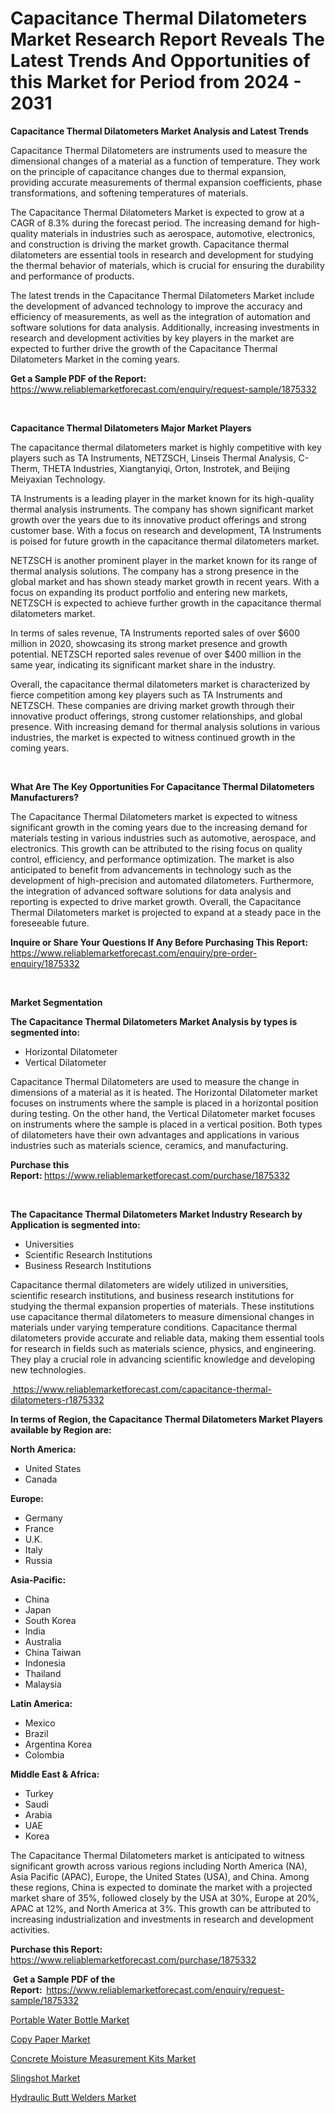 <p><h1>Capacitance Thermal Dilatometers Market Research Report Reveals The Latest Trends And Opportunities of this Market for Period from 2024 - 2031</h1></p><p><strong>Capacitance Thermal Dilatometers Market Analysis and Latest Trends</strong></p>
<p><p>Capacitance Thermal Dilatometers are instruments used to measure the dimensional changes of a material as a function of temperature. They work on the principle of capacitance changes due to thermal expansion, providing accurate measurements of thermal expansion coefficients, phase transformations, and softening temperatures of materials.</p><p>The Capacitance Thermal Dilatometers Market is expected to grow at a CAGR of 8.3% during the forecast period. The increasing demand for high-quality materials in industries such as aerospace, automotive, electronics, and construction is driving the market growth. Capacitance thermal dilatometers are essential tools in research and development for studying the thermal behavior of materials, which is crucial for ensuring the durability and performance of products.</p><p>The latest trends in the Capacitance Thermal Dilatometers Market include the development of advanced technology to improve the accuracy and efficiency of measurements, as well as the integration of automation and software solutions for data analysis. Additionally, increasing investments in research and development activities by key players in the market are expected to further drive the growth of the Capacitance Thermal Dilatometers Market in the coming years.</p></p>
<p><strong>Get a Sample PDF of the Report:&nbsp;</strong> <a href="https://www.reliablemarketforecast.com/enquiry/request-sample/1875332">https://www.reliablemarketforecast.com/enquiry/request-sample/1875332</a></p>
<p>&nbsp;</p>
<p><strong>Capacitance Thermal Dilatometers Major Market Players</strong></p>
<p><p>The capacitance thermal dilatometers market is highly competitive with key players such as TA Instruments, NETZSCH, Linseis Thermal Analysis, C-Therm, THETA Industries, Xiangtanyiqi, Orton, Instrotek, and Beijing Meiyaxian Technology.</p><p>TA Instruments is a leading player in the market known for its high-quality thermal analysis instruments. The company has shown significant market growth over the years due to its innovative product offerings and strong customer base. With a focus on research and development, TA Instruments is poised for future growth in the capacitance thermal dilatometers market.</p><p>NETZSCH is another prominent player in the market known for its range of thermal analysis solutions. The company has a strong presence in the global market and has shown steady market growth in recent years. With a focus on expanding its product portfolio and entering new markets, NETZSCH is expected to achieve further growth in the capacitance thermal dilatometers market.</p><p>In terms of sales revenue, TA Instruments reported sales of over $600 million in 2020, showcasing its strong market presence and growth potential. NETZSCH reported sales revenue of over $400 million in the same year, indicating its significant market share in the industry.</p><p>Overall, the capacitance thermal dilatometers market is characterized by fierce competition among key players such as TA Instruments and NETZSCH. These companies are driving market growth through their innovative product offerings, strong customer relationships, and global presence. With increasing demand for thermal analysis solutions in various industries, the market is expected to witness continued growth in the coming years.</p></p>
<p>&nbsp;</p>
<p><strong>What Are The Key Opportunities For Capacitance Thermal Dilatometers Manufacturers?</strong></p>
<p><p>The Capacitance Thermal Dilatometers market is expected to witness significant growth in the coming years due to the increasing demand for materials testing in various industries such as automotive, aerospace, and electronics. This growth can be attributed to the rising focus on quality control, efficiency, and performance optimization. The market is also anticipated to benefit from advancements in technology such as the development of high-precision and automated dilatometers. Furthermore, the integration of advanced software solutions for data analysis and reporting is expected to drive market growth. Overall, the Capacitance Thermal Dilatometers market is projected to expand at a steady pace in the foreseeable future.</p></p>
<p><strong>Inquire or Share Your Questions If Any Before Purchasing This Report:</strong> <a href="https://www.reliablemarketforecast.com/enquiry/pre-order-enquiry/1875332">https://www.reliablemarketforecast.com/enquiry/pre-order-enquiry/1875332</a></p>
<p>&nbsp;</p>
<p><strong>Market Segmentation</strong></p>
<p><strong>The Capacitance Thermal Dilatometers Market Analysis by types is segmented into:</strong></p>
<p><ul><li>Horizontal Dilatometer</li><li>Vertical Dilatometer</li></ul></p>
<p><p>Capacitance Thermal Dilatometers are used to measure the change in dimensions of a material as it is heated. The Horizontal Dilatometer market focuses on instruments where the sample is placed in a horizontal position during testing. On the other hand, the Vertical Dilatometer market focuses on instruments where the sample is placed in a vertical position. Both types of dilatometers have their own advantages and applications in various industries such as materials science, ceramics, and manufacturing.</p></p>
<p><strong>Purchase this Report:&nbsp;</strong><a href="https://www.reliablemarketforecast.com/purchase/1875332">https://www.reliablemarketforecast.com/purchase/1875332</a></p>
<p>&nbsp;</p>
<p><strong>The Capacitance Thermal Dilatometers Market Industry Research by Application is segmented into:</strong></p>
<p><ul><li>Universities</li><li>Scientific Research Institutions</li><li>Business Research Institutions</li></ul></p>
<p><p>Capacitance thermal dilatometers are widely utilized in universities, scientific research institutions, and business research institutions for studying the thermal expansion properties of materials. These institutions use capacitance thermal dilatometers to measure dimensional changes in materials under varying temperature conditions. Capacitance thermal dilatometers provide accurate and reliable data, making them essential tools for research in fields such as materials science, physics, and engineering. They play a crucial role in advancing scientific knowledge and developing new technologies.</p></p>
<p><a href="https://www.reliablemarketforecast.com/capacitance-thermal-dilatometers-r1875332">&nbsp;https://www.reliablemarketforecast.com/capacitance-thermal-dilatometers-r1875332</a></p>
<p><strong>In terms of Region, the Capacitance Thermal Dilatometers Market Players available by Region are:</strong></p>
<p>
    <p> <strong> North America: </strong>
        <ul>
            <li>United States</li>
            <li>Canada</li>
        </ul>
        </p> 
    <p> <strong> Europe: </strong>
        <ul>
            <li>Germany</li>
            <li>France</li>
            <li>U.K.</li>
            <li>Italy</li>
            <li>Russia</li>
        </ul>
        </p> 
    <p> <strong> Asia-Pacific: </strong>
        <ul>
            <li>China</li>
            <li>Japan</li>
            <li>South Korea</li>
            <li>India</li>
            <li>Australia</li>
            <li>China Taiwan</li>
            <li>Indonesia</li>
            <li>Thailand</li>
            <li>Malaysia</li>
        </ul>
        </p> 
    <p> <strong> Latin America: </strong>
        <ul>
            <li>Mexico</li>
            <li>Brazil</li>
            <li>Argentina Korea</li>
            <li>Colombia</li>
        </ul>
        </p> 
    <p> <strong> Middle East & Africa: </strong>
        <ul>
            <li>Turkey</li>
            <li>Saudi</li>
            <li>Arabia</li>
            <li>UAE</li>
            <li>Korea</li>
        </ul>
    </p>
    </p>
<p><p>The Capacitance Thermal Dilatometers market is anticipated to witness significant growth across various regions including North America (NA), Asia Pacific (APAC), Europe, the United States (USA), and China. Among these regions, China is expected to dominate the market with a projected market share of 35%, followed closely by the USA at 30%, Europe at 20%, APAC at 12%, and North America at 3%. This growth can be attributed to increasing industrialization and investments in research and development activities.</p></p>
<p><strong>Purchase this Report: </strong><a href="https://www.reliablemarketforecast.com/purchase/1875332">https://www.reliablemarketforecast.com/purchase/1875332</a></p>
<p>&nbsp;<strong>Get a Sample PDF of the Report:&nbsp;&nbsp;</strong><a href="https://www.reliablemarketforecast.com/enquiry/request-sample/1875332">https://www.reliablemarketforecast.com/enquiry/request-sample/1875332</a></p>
<p><strong></strong></p>
<p><p><a href="https://medium.com/@omamuller/portable-water-bottle-market-investigation-industry-evolution-and-forecast-till-2031-3553a2373347">Portable Water Bottle Market</a></p><p><a href="https://medium.com/@samirmayert184/copy-paper-market-market-segmentation-geographical-regions-and-market-forcast-till-2031-ed566ce3b7b7">Copy Paper Market</a></p><p><a href="https://github.com/RoccoManning/Market-Research-Report-List-6/blob/main/concrete-moisture-measurement-kits-market.md">Concrete Moisture Measurement Kits Market</a></p><p><a href="https://medium.com/@clairhane_9803/slingshot-market-size-share-analysis-growth-trends-forecast-2024-2031-0ede2fd44df8">Slingshot Market</a></p><p><a href="https://github.com/gulaimolin/Market-Research-Report-List-5/blob/main/hydraulic-butt-welders-market.md">Hydraulic Butt Welders Market</a></p></p>